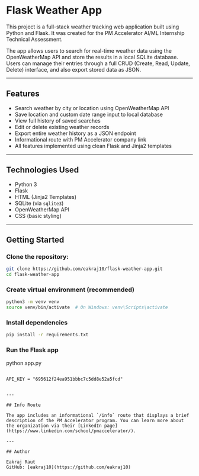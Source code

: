 # Flask Weather App

This project is a full-stack weather tracking web application built using Python and Flask. It was created for the PM Accelerator AI/ML Internship Technical Assessment.

The app allows users to search for real-time weather data using the OpenWeatherMap API and store the results in a local SQLite database. Users can manage their entries through a full CRUD (Create, Read, Update, Delete) interface, and also export stored data as JSON.

---

## Features

- Search weather by city or location using OpenWeatherMap API
- Save location and custom date range input to local database
- View full history of saved searches
- Edit or delete existing weather records
- Export entire weather history as a JSON endpoint
- Informational route with PM Accelerator company link
- All features implemented using clean Flask and Jinja2 templates

---

## Technologies Used

- Python 3
- Flask
- HTML (Jinja2 Templates)
- SQLite (via `sqlite3`)
- OpenWeatherMap API
- CSS (basic styling)

---

## Getting Started

### Clone the repository:

```bash
git clone https://github.com/eakraj10/flask-weather-app.git
cd flask-weather-app
```

### Create virtual environment (recommended)

```bash
python3 -m venv venv
source venv/bin/activate  # On Windows: venv\Scripts\activate
```

### Install dependencies

```bash
pip install -r requirements.txt
```

### Run the Flask app


python app.py
```

API_KEY = "695612f24ea951bbbc7c5dd8e52a5fcd"


---

## Info Route

The app includes an informational `/info` route that displays a brief description of the PM Accelerator program. You can learn more about the organization via their [LinkedIn page](https://www.linkedin.com/school/pmaccelerator/).

---

## Author

Eakraj Raut  
GitHub: [eakraj10](https://github.com/eakraj10)
